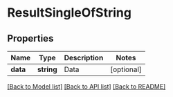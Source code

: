 # ResultSingleOfString

## Properties
Name | Type | Description | Notes
------------ | ------------- | ------------- | -------------
**data** | **string** | Data | [optional] 

[[Back to Model list]](../../README.md#documentation-for-models) [[Back to API list]](../../README.md#documentation-for-api-endpoints) [[Back to README]](../../README.md)


